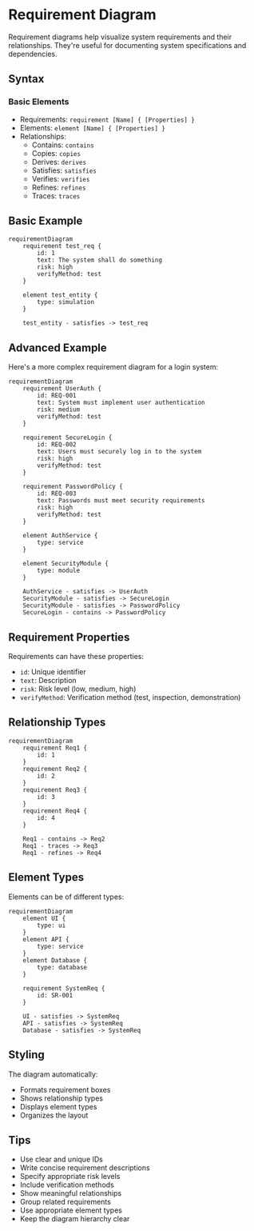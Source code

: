 # Requirement Diagram

Requirement diagrams help visualize system requirements and their relationships. They're useful for documenting system specifications and dependencies.

## Syntax

### Basic Elements
- Requirements: `requirement [Name] { [Properties] }`
- Elements: `element [Name] { [Properties] }`
- Relationships: 
  - Contains: `contains`
  - Copies: `copies`
  - Derives: `derives`
  - Satisfies: `satisfies`
  - Verifies: `verifies`
  - Refines: `refines`
  - Traces: `traces`

## Basic Example

```mermaid
requirementDiagram
    requirement test_req {
        id: 1
        text: The system shall do something
        risk: high
        verifyMethod: test
    }

    element test_entity {
        type: simulation
    }

    test_entity - satisfies -> test_req
```

## Advanced Example

Here's a more complex requirement diagram for a login system:

```mermaid
requirementDiagram
    requirement UserAuth {
        id: REQ-001
        text: System must implement user authentication
        risk: medium
        verifyMethod: test
    }

    requirement SecureLogin {
        id: REQ-002
        text: Users must securely log in to the system
        risk: high
        verifyMethod: test
    }

    requirement PasswordPolicy {
        id: REQ-003
        text: Passwords must meet security requirements
        risk: high
        verifyMethod: test
    }

    element AuthService {
        type: service
    }

    element SecurityModule {
        type: module
    }

    AuthService - satisfies -> UserAuth
    SecurityModule - satisfies -> SecureLogin
    SecurityModule - satisfies -> PasswordPolicy
    SecureLogin - contains -> PasswordPolicy
```

## Requirement Properties

Requirements can have these properties:
- `id`: Unique identifier
- `text`: Description
- `risk`: Risk level (low, medium, high)
- `verifyMethod`: Verification method (test, inspection, demonstration)

## Relationship Types

```mermaid
requirementDiagram
    requirement Req1 {
        id: 1
    }
    requirement Req2 {
        id: 2
    }
    requirement Req3 {
        id: 3
    }
    requirement Req4 {
        id: 4
    }

    Req1 - contains -> Req2
    Req1 - traces -> Req3
    Req1 - refines -> Req4
```

## Element Types

Elements can be of different types:
```mermaid
requirementDiagram
    element UI {
        type: ui
    }
    element API {
        type: service
    }
    element Database {
        type: database
    }
    
    requirement SystemReq {
        id: SR-001
    }

    UI - satisfies -> SystemReq
    API - satisfies -> SystemReq
    Database - satisfies -> SystemReq
```

## Styling

The diagram automatically:
- Formats requirement boxes
- Shows relationship types
- Displays element types
- Organizes the layout

## Tips
- Use clear and unique IDs
- Write concise requirement descriptions
- Specify appropriate risk levels
- Include verification methods
- Show meaningful relationships
- Group related requirements
- Use appropriate element types
- Keep the diagram hierarchy clear
